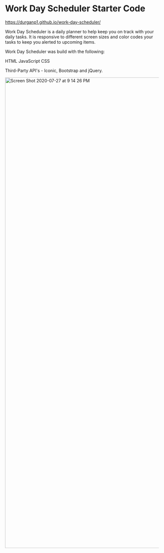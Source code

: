 # Work Day Scheduler Starter Code

https://durganp1.github.io/work-day-scheduler/

Work Day Scheduler is a daily planner to help keep you on track with your daily tasks.  It is responsive to different screen sizes and color codes your tasks to keep you alerted to upcoming items.

Work Day Scheduler was build with the following:

HTML
JavaScript
CSS

Third-Party API's - Iconic, Bootstrap and jQuery.


<img width="1536" alt="Screen Shot 2020-07-27 at 9 14 26 PM" src="https://user-images.githubusercontent.com/65720461/88611313-63495c00-d04e-11ea-96f8-4cfa0dce7115.png">

